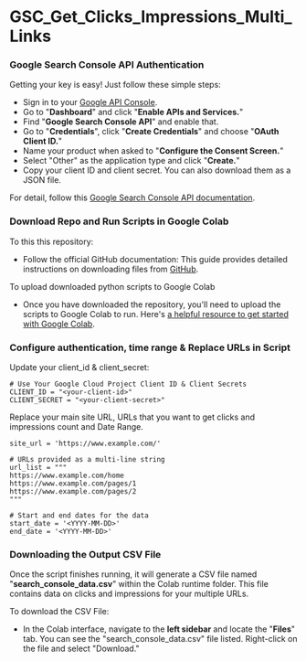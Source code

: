 
# GSC_Get_Clicks_Impressions_Multi_Links

### Google Search Console API Authentication

Getting your key is easy! Just follow these simple steps:
- Sign in to your [Google API Console](https://console.developers.google.com/).
- Go to "**Dashboard**" and click "**Enable APIs and Services.**"
- Find "**Google Search Console API**" and enable that.
- Go to "**Credentials**", click "**Create Credentials**" and choose "**OAuth Client ID.**"
- Name your product when asked to "**Configure the Consent Screen.**"
- Select "Other" as the application type and click "**Create.**"
- Copy your client ID and client secret. You can also download them as a JSON file.

For detail, follow this [Google Search Console API documentation](https://developers.google.com/webmaster-tools).

### Download Repo and Run Scripts in Google Colab

To this this repository:
- Follow the official GitHub documentation: This guide provides detailed instructions on downloading files from [GitHub](https://docs.github.com/en/get-started/start-your-journey/downloading-files-from-github).

To upload downloaded python scripts to Google Colab
- Once you have downloaded the repository, you'll need to upload the scripts to Google Colab to run. Here's [a helpful resource to get started with Google Colab](https://www.geeksforgeeks.org/how-to-use-google-colab/).

### Configure authentication, time range & Replace URLs in Script

Update your client_id & client_secret:
```
# Use Your Google Cloud Project Client ID & Client Secrets
CLIENT_ID = "<your-client-id>"
CLIENT_SECRET = "<your-client-secret>"
```

Replace your main site URL, URLs that you want to get clicks and impressions count and Date Range.
```
site_url = 'https://www.example.com/'

# URLs provided as a multi-line string
url_list = """
https://www.example.com/home
https://www.example.com/pages/1
https://www.example.com/pages/2
"""

# Start and end dates for the data
start_date = '<YYYY-MM-DD>'
end_date = '<YYYY-MM-DD>'
```
### Downloading the Output CSV File

Once the script finishes running, it will generate a CSV file named "**search_console_data.csv**" within the Colab runtime folder. This file contains data on clicks and impressions for your multiple URLs.

To download the CSV File:
- In the Colab interface, navigate to the **left sidebar** and locate the "**Files**" tab. You can see the "search_console_data.csv" file listed. Right-click on the file and select "Download."